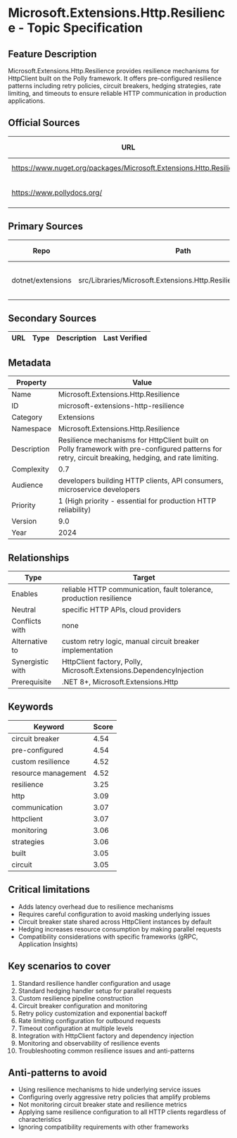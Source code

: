 # Microsoft.Extensions.Http.Resilience - Topic Specification

## Feature Description

Microsoft.Extensions.Http.Resilience provides resilience mechanisms for HttpClient built on the Polly framework. It offers pre-configured resilience patterns including retry policies, circuit breakers, hedging strategies, rate limiting, and timeouts to ensure reliable HTTP communication in production applications.

## Official Sources

| URL | Type | Description | Last Verified |
| --- | --- | --- | --- |
| https://www.nuget.org/packages/Microsoft.Extensions.Http.Resilience | rendered | Official NuGet package page | 2025-09-21 |
| https://www.pollydocs.org/ | rendered | Polly framework documentation | 2025-09-21 |

## Primary Sources

| Repo | Path | Description | Last Verified |
| --- | --- | --- | --- |
| dotnet/extensions | src/Libraries/Microsoft.Extensions.Http.Resilience/README.md | HTTP resilience library documentation | 2025-09-21 |

## Secondary Sources

| URL | Type | Description | Last Verified |
| --- | --- | --- | --- |

## Metadata

| Property | Value |
| --- | --- |
| Name | Microsoft.Extensions.Http.Resilience |
| ID | microsoft-extensions-http-resilience |
| Category | Extensions |
| Namespace | Microsoft.Extensions.Http.Resilience |
| Description | Resilience mechanisms for HttpClient built on Polly framework with pre-configured patterns for retry, circuit breaking, hedging, and rate limiting. |
| Complexity | 0.7 |
| Audience | developers building HTTP clients, API consumers, microservice developers |
| Priority | 1 (High priority - essential for production HTTP reliability) |
| Version | 9.0 |
| Year | 2024 |

## Relationships

| Type | Target |
| --- | --- |
| Enables | reliable HTTP communication, fault tolerance, production resilience |
| Neutral | specific HTTP APIs, cloud providers |
| Conflicts with | none |
| Alternative to | custom retry logic, manual circuit breaker implementation |
| Synergistic with | HttpClient factory, Polly, Microsoft.Extensions.DependencyInjection |
| Prerequisite | .NET 8+, Microsoft.Extensions.Http |

## Keywords

| Keyword | Score |
|---------|-------|
| circuit breaker | 4.54 |
| pre-configured | 4.54 |
| custom resilience | 4.52 |
| resource management | 4.52 |
| resilience | 3.25 |
| http | 3.09 |
| communication | 3.07 |
| httpclient | 3.07 |
| monitoring | 3.06 |
| strategies | 3.06 |
| built | 3.05 |
| circuit | 3.05 |

## Critical limitations

- Adds latency overhead due to resilience mechanisms
- Requires careful configuration to avoid masking underlying issues
- Circuit breaker state shared across HttpClient instances by default
- Hedging increases resource consumption by making parallel requests
- Compatibility considerations with specific frameworks (gRPC, Application Insights)

## Key scenarios to cover

1. Standard resilience handler configuration and usage
2. Standard hedging handler setup for parallel requests
3. Custom resilience pipeline construction
4. Circuit breaker configuration and monitoring
5. Retry policy customization and exponential backoff
6. Rate limiting configuration for outbound requests
7. Timeout configuration at multiple levels
8. Integration with HttpClient factory and dependency injection
9. Monitoring and observability of resilience events
10. Troubleshooting common resilience issues and anti-patterns

## Anti-patterns to avoid

- Using resilience mechanisms to hide underlying service issues
- Configuring overly aggressive retry policies that amplify problems
- Not monitoring circuit breaker state and resilience metrics
- Applying same resilience configuration to all HTTP clients regardless of characteristics
- Ignoring compatibility requirements with other frameworks
